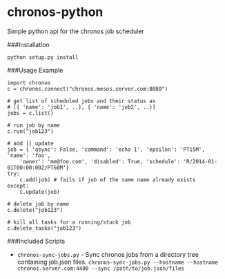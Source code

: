 chronos-python
==============

Simple python api for the chronos job scheduler

###Installation

    python setup.py install

###Usage Example

```
import chronos
c = chronos.connect("chronos.mesos.server.com:8080")

# get list of scheduled jobs and their status as
# [{ 'name': 'job1', ..}, { 'name': 'job2', ..}]
jobs = c.list()

# run job by name
c.run("job123")

# add || update
job = { 'async': False, 'command': 'echo 1', 'epsilon': 'PT15M', 'name': 'foo',
    'owner': 'me@foo.com', 'disabled': True, 'schedule': 'R/2014-01-01T00:00:00Z/PT60M'}
try:
    c.add(job) # fails if job of the same name already exists
except:
    c.update(job)

# delete job by name
c.delete("job123")

# kill all tasks for a running/stuck job
c.delete_tasks("job123")
```


###Included Scripts
* `chronos-sync-jobs.py` - Sync chronos jobs from a directory tree containing job.json files.
`chronos-sync-jobs.py --hostname --hostname chronos.server.com:4400 --sync /path/to/job.json/files`

